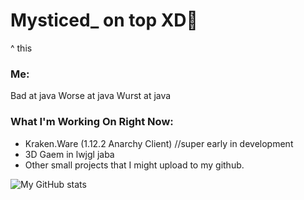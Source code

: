 # Mysticed_ on top XD💪
^ this
### Me:
Bad at java
Worse at java
Wurst at java
### What I'm Working On Right Now:
* Kraken.Ware (1.12.2 Anarchy Client) //super early in development
* 3D Gaem in lwjgl jaba
* Other small projects that I might upload to my github.

![My GitHub stats](https://github-readme-stats.vercel.app/api?username=MysticDevYT&show_icons=true&theme=tokyonight)
